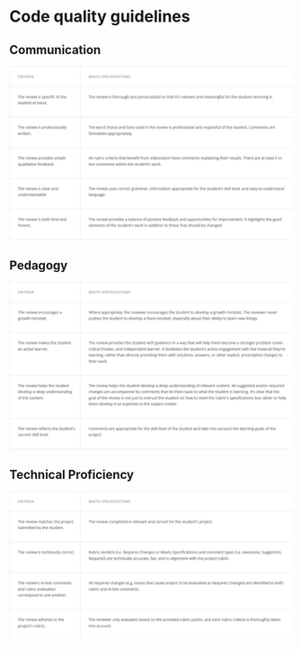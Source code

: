 # Code quality guidelines

## Communication

<p align="center">
	<img src="images/communication.png">
</p>

## Pedagogy

<p align="center">
	<img src="images/pedagogy.png">
</p>

## Technical Proficiency

<p align="center">
	<img src="images/technical-proficiency.png">
</p>